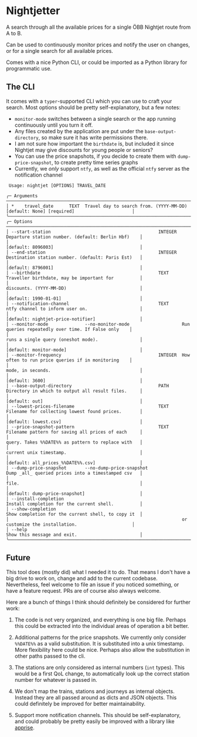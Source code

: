 # Nightjetter

A search through all the available prices for a single ÖBB Nightjet route from A to B.

Can be used to continuously monitor prices and notify the user on changes,
or for a single search for all available prices.

Comes with a nice Python CLI, or could be imported as a Python library for programmatic use.

## The CLI

It comes with a `typer`-supported CLI which you can use to craft your search.
Most options should be pretty self-explanatory, but a few notes:

- `monitor-mode` switches between a single search or the app running continuously until you turn it off.
- Any files created by the application are put under the `base-output-directory`, so make sure it has write permissions there.
- I am not sure how important the `birthdate` is, but included it since Nightjet may give discounts for young people or seniors?
- You can use the price snapshots, if you decide to create them with `dump-price-snapshot`, to create pretty time series graphs
- Currently, we _only_ support `ntfy`, as well as the official `ntfy` server as the notification channel

```help
 Usage: nightjet [OPTIONS] TRAVEL_DATE

╭─ Arguments ─────────────────────────────────────────────────────────────────────────────────────────────────────────╮
│ *    travel_date      TEXT  Travel day to search from. (YYYY-MM-DD) [default: None] [required]                      │
╰─────────────────────────────────────────────────────────────────────────────────────────────────────────────────────╯
╭─ Options ───────────────────────────────────────────────────────────────────────────────────────────────────────────╮
│ --start-station                                         INTEGER  Departure station number. (default: Berlin Hbf)    │
│                                                                  [default: 8096003]                                 │
│ --end-station                                           INTEGER  Destination station number. (default: Paris Est)   │
│                                                                  [default: 8796001]                                 │
│ --birthdate                                             TEXT     Traveller birthdate, may be important for          │
│                                                                  discounts. (YYYY-MM-DD)                            │
│                                                                  [default: 1990-01-01]                              │
│ --notification-channel                                  TEXT     ntfy channel to inform user on.                    │
│                                                                  [default: nightjet-price-notifier]                 │
│ --monitor-mode              --no-monitor-mode                    Run queries repeatedly over time. If False only    │
│                                                                  runs a single query (oneshot mode).                │
│                                                                  [default: monitor-mode]                            │
│ --monitor-frequency                                     INTEGER  How often to run price queries if in monitoring    │
│                                                                  mode, in seconds.                                  │
│                                                                  [default: 3600]                                    │
│ --base-output-directory                                 PATH     Directory in which to output all result files.     │
│                                                                  [default: out]                                     │
│ --lowest-prices-filename                                TEXT     Filename for collecting lowest found prices.       │
│                                                                  [default: lowest.csv]                              │
│ --price-snapshot-pattern                                TEXT     Filename pattern for saving all prices of each     │
│                                                                  query. Takes %%DATE%% as pattern to replace with   │
│                                                                  current unix timestamp.                            │
│                                                                  [default: all_prices_%%DATE%%.csv]                 │
│ --dump-price-snapshot       --no-dump-price-snapshot             Dump _all_ queried prices into a timestamped csv   │
│                                                                  file.                                              │
│                                                                  [default: dump-price-snapshot]                     │
│ --install-completion                                             Install completion for the current shell.          │
│ --show-completion                                                Show completion for the current shell, to copy it  │
│                                                                  or customize the installation.                     │
│ --help                                                           Show this message and exit.                        │
╰─────────────────────────────────────────────────────────────────────────────────────────────────────────────────────╯
```

## Future

This tool does (mostly did) what I needed it to do.
That means I don't have a big drive to work on, change and add to the current codebase.
Nevertheless, feel welcome to file an issue if you noticed something, or have a feature request.
PRs are of course also always welcome.

Here are a bunch of things I think should definitely be considered for further work:

1. The code is not very organized, and everything is one big file.
  Perhaps this could be extracted into the individual areas of operation a bit better.

2. Additional patterns for the price snapshots. We currently only consider `%%DATE%%` as a valid substitution.
  It is substituted into a unix timestamp. More flexibility here could be nice.
  Perhaps also allow the substitution in other paths passed to the cli.

3. The stations are only considered as internal numbers (`int` types). This would be a first QoL change,
  to automatically look up the correct station number for whatever is passed in.

4. We don't map the trains, stations and journeys as internal objects.
  Instead they are all passed around as dicts and JSON objects.
  This could definitely be improved for better maintainability.

5. Support more notification channels. This should be self-explanatory, and could probably be pretty
  easily be improved with a library like [apprise](https://github.com/caronc/apprise?tab=readme-ov-file#developer-api-usage).
